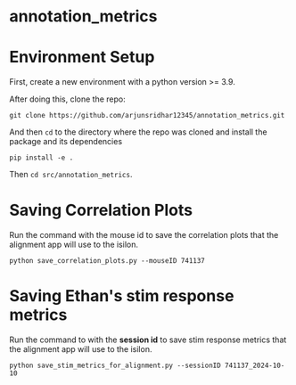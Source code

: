 # annotation_metrics
# Environment Setup
First, create a new environment with a python version >= 3.9.

After doing this, clone the repo:

```
git clone https://github.com/arjunsridhar12345/annotation_metrics.git
```

And then `cd` to the directory where the repo was cloned and install the package and its dependencies

```
pip install -e .
```
Then `cd src/annotation_metrics`.

# Saving Correlation Plots
Run the command with the mouse id to save the correlation plots that the alignment app will use to the isilon.

```
python save_correlation_plots.py --mouseID 741137
```

# Saving Ethan's stim response metrics
Run the command to with the <strong>session id</strong> to save stim response metrics that the alignment app will use to the isilon.

```
python save_stim_metrics_for_alignment.py --sessionID 741137_2024-10-10
```
